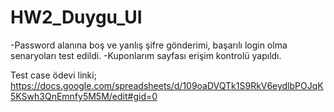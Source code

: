 # HW2_Duygu_UI

-Password alanına boş ve yanlış şifre gönderimi, başarılı login olma senaryoları test edildi.
-Kuponlarım sayfası erişim kontrolü yapıldı.

Test case ödevi linki;
https://docs.google.com/spreadsheets/d/109oaDVQTk1S9RkV6eydlbPOJqK5KSwh3QnEmnfy5M5M/edit#gid=0
